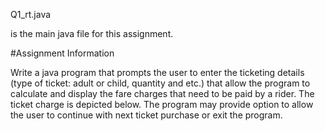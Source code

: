 Q1_rt.java 

is the main java file for this assignment.


#Assignment Information

Write a java program that prompts the user to enter the ticketing details (type of ticket: adult or child, quantity and etc.) that allow the program to calculate and display the fare charges that need to be paid by a rider. The ticket charge is depicted below. The program may provide option to allow the user to continue with next ticket purchase or exit the program.
